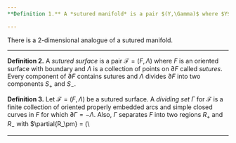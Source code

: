 ```yaml
---
**Definition 1.** A *sutured manifold* is a pair $(Y,\Gamma)$ where $Y$ is an oriented 3-manifold with boundary and $\Gamma$ is a collection of closed simple curves on $\partial Y$ called *sutures*. Every component of $\partial Y$ contains sutures and $\Gamma$ divides $\partial Y$ into two regions $R_+$ and $R_-$.

---
```


There is a 2-dimensional analogue of a sutured manifold.

---
**Definition 2.** A *sutured surface* is a pair $\mathcal{F}=(F,\Lambda)$ where $F$ is an oriented surface with boundary and $\Lambda$ is a collection of points on $\partial F$ called *sutures*. Every component of $\partial F$ contains sutures and $\Lambda$ divides $\partial F$ into two components $S_+$ and $S_-$.

**Definition 3.** Let $\mathcal{F} = (F,\Lambda)$ be a sutured surface. A *dividing set* $\Gamma$ for $\mathcal{F}$ is a finite collection of oriented properly embedded arcs and simple closed curves in $F$ for which $\partial\Gamma = -\Lambda$. Also, $\Gamma$ separates $F$ into two regions $R_+$ and $R_-$ with $\partial{R_\pm} = (\

---

<!--stackedit_data:
eyJoaXN0b3J5IjpbMjA2NTUwNjEyMCwxMDQyMjk1MzQ3LDE2Mj
M3NTIxMl19
-->